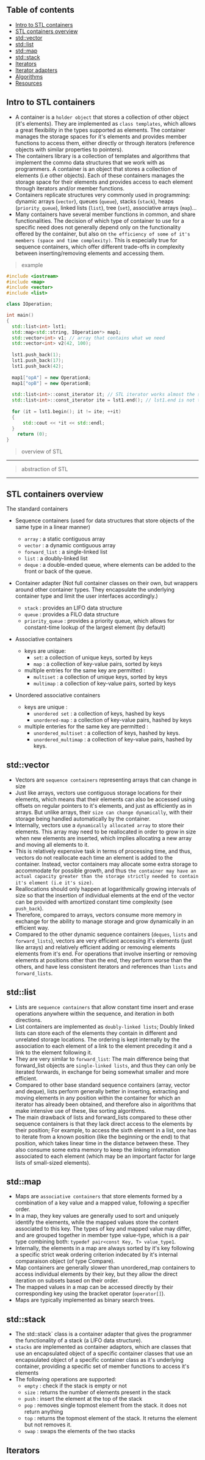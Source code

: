 ## Table of contents
- [Intro to STL containers](#intro-to-stl-containers)
- [STL containers overview](#stl-containers-overview)
- [std::vector](#stdvector)
- [std::list](#stdlist)
- [std::map](#stdmap)
- [std::stack](#stdstack)
- [Iterators](#iterators)
- [Iterator adapters](#iterator-adapters)
- [Algorithms](#algorithms)
- [Resources](#resources)

## Intro to STL containers

- A container is a `holder object` that stores a collection of other object (it's elements). They are implemented as `class templates`, which allows a great flexibility in the types supported as elements. The container manages the storage spaces for it's elements and provides member functions to access them, either directly or through iterators (reference objects with similar properties to pointers).
- The containers library is a collection of templates and algorithms that implement the commo data structures that we work with as programmers. A container is an object that stores a collection of elements (i.e other objects). Each of these containers manages the storage space for their elements and provides access to each element through iterators and/or member functions.
- Containers replicate structures very commonly used in programming: dynamic arrays (`vector`), queues (`queue`), stacks (`stack`), heaps (`priority_queue`), linked lists (`list`), tree (`set`), associative arrays (`map`)...
- Many containers have several member functions in common, and share functionalities. The decision of which type of container to use for a specific need does not generally depend only on the functionality offered by the container, but also on `the efficiency of some of it's members (space and time complexity)`. This is especially true for sequence containers, which offer different trade-offs in complexity between inserting/removing elements and accessing them.

> example

```C++
#include <iostream>
#include <map>
#include <vector>
#include <list>

class IOperation;

int main()
{
  std::list<int> lst1;
  std::map<std::string, IOperation*> map1;
  std::vector<int> v1; // array that contains what we need
  std::vector<int> v2(42, 100);
  
  lst1.push_back(1);
  lst1.push_back(17);
  lst1.push_back(42);
  
  map1["opA"] = new OperationA;
  map1["opB"] = new OperationB;
  
  std::list<int>::const_iterator it; // STL iterator works almost the same way as a pointer
  std::list<int>::const_iterator ite = lst1.end(); // lst1.end is not the last element. It's value that we can compare to that means we are over the last element
  
  for (it = lst1.begin(); it != ite; ++it)
  {
      std::cout << *it << std::endl;
  }
    return (0);
}
```

> overview of STL

____________________

> abstraction of STL

______________________

## STL containers overview
The standard containers
  - Sequence containers (used for data structures that store objects of the same type in a linear manner)
      * `array` : a static contiguous array
      * `vector` : a dynamic contiguous array
      * `forward_list` : a single-linked list
      * `list` : a doubly-linked list
      * `deque` : a double-ended queue, where elements can be added to the front or back of the queue.
  - Container adapter (Not full container classes on their own, but wrappers around other container types. They encapsulate the underlying container type and limit the user interfaces accordingly.)
      * `stack` : provides an LIFO data structure
      * `queue` : provides a FILO data structure
      * `priority_queue` : provides a priority queue, which allows for constant-time lookup of the largest element (by default)
      
  - Associative containers
      * keys are unique:
          * `set`: a collection of unique keys, sorted by keys
          * `map` : a collection of key-value pairs, sorted by keys
      * multiple entries for the same key are permitted :
          * `multiset` : a collection of unique keys, sorted by keys
          * `multimap` : a collection of key-value pairs, sorted by keys
  - Unordered associative containers
      * keys are unique :
          * `unordered set` : a collection of keys, hashed by keys
          * `unordered-map` : a collection of key-value pairs, hashed by keys
      * multiple enteries for the same key are permitted :
          * `unordered_multiset` : a collection of keys, hashed by keys.
          * `unordered_multimap` : a collection of key-value pairs, hashed by keys.
  
## std::vector
- Vectors are `sequence containers` representing arrays that can change in size
- Just like arrays, vectors use contiguous storage locations for their elements, which means that their elements can also be accessed using offsets on regular pointers to it's elements, and just as efficiently as in arrays. But unlike arrays, their `size can change dynamically`, with their storage being handled automatically by the container.
- Internally, vectors use a `dynamically allocated array` to store their elements. This array may need to be reallocated in order to grow in size when new elements are inserted, which implies allocating a new array and moving all elements to it.
- This is relatively expensive task in terms of processing time, and thus, vectors do not reallocate each time an element is added to the container. Instead, vector containers may allocate some extra storage to accommodate for possible growth, and thus `the container may have an actual capacity greater than the storage strictly needed to contain it's element (i.e it's size)`.
- Reallocations should only happen at logarithmically growing intervals of size so that the insertion of individual elements at the end of the vector can be provided with amortized constant time complexity (see `push_back`).
- Therefore, compared to arrays, vectors consume more memory in exchange for the ability to manage storage and grow dynamically in an efficient way.
- Compared to the other dynamic sequence containers (`deques`, `lists` and `forward_lists`), vectors are very efficient accessing it's elements (just like arrays) and relatively efficient adding or removing elements elements from it's end. For operations that involve inserting or removing elements at positions other than the end, they perform worse than the others, and have less consistent iterators and references than `lists` and `forward_lists`.

## std::list

- Lists are `sequence containers` that allow constant time insert and erase operations anywhere within the sequence, and iteration in both directions.
- List containers are implemented as `doubly-linked lists`; Doubly linked lists can store each of the elements they contain in different and unrelated storage locations. The ordering is kept internally by the association to each element of a link to the element preceding it and a link to the element following it.
- They are very similar to `forward_list`: The main difference being that forward_list objects are `single-linked lists`, and thus they can only be iterated forwards, in exchange for being somewhat smaller and more efficient.
- Compared to other base standard sequence containers (array, vector and deque), lists perform generally better in inserting, extracting and moving elements in any position within the container for which an iterator has already been obtained, and therefore also in algorithms that make intensive use of these, like sorting algorithms.
- The main drawback of lists and forward_lists compared to these other sequence containers is that they lack direct access to the elements by their position; For example, to access the sixth element in a list, one has to iterate from a known position (like the beginning or the end) to that position, which takes linear time in the distance between these. They also consume some extra memory to keep the linking information associated to each element (which may be an important factor for large lists of small-sized elements).

## std::map

- Maps are `associative containers` that store elements formed by a combination of a key value and a mapped value, following a specifier order.
- In a map, they key values are generally used to sort and uniquely identify the elements, while the mapped values store the content associated to this key. The types of key and mapped value may differ, and are grouped together in member type value-type, which is a pair type combining both: `typedef pair<const Key, T> value_type1`.
- Internally, the elements in a map are always sorted by it's key following a specific strict weak ordering criterion indecated by it's internal comparaison object (of type Compare).
- Map containers are generally slower than unordered_map containers to access individual elements by their key, but they allow the direct iteration on subsets based on their order.
- The mapped values in a map can be accessed directly by their corresponding key using the bracket operator (`operator[]`).
- Maps are typically implemented as binary search trees.

## std::stack
- The std::stack` class is a container adapter that gives the programmer the functionality of a stack (a LIFO data structure).
- `stacks` are implemented as container adaptors, which are classes that use an encapsulated object of a specific container classes that use an encapsulated object of a specific container class as it's underlying container, providing a specific set of member functions to access it's elements
- The following operations are supported:
    * `empty` : check if the stack is empty or not
    * `size` : returns the number of elements present in the stack
    * `push` : insert the element at the top of the stack 
    * `pop` : removes single topmost element from the stack. it does not return anything
    * `top` : returns the topmost element of the stack. It returns the element but not removes it.
    * `swap` : swaps the elements of the two stacks
    
## Iterators

